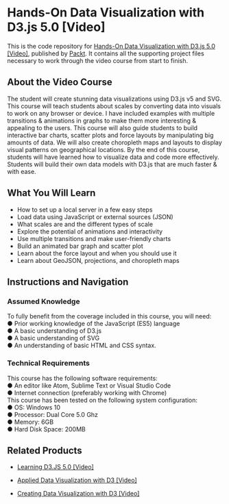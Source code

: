 # Hands-On Data Visualization with D3.js 5.0 [Video]
This is the code repository for [Hands-On Data Visualization with D3.js 5.0 [Video]](https://www.packtpub.com/web-development/hands-data-visualization-d3js-50-video?utm_source=github&utm_medium=repository&utm_campaign=9781789340594), published by [Packt](https://www.packtpub.com/?utm_source=github). It contains all the supporting project files necessary to work through the video course from start to finish.
## About the Video Course
The student will create stunning data visualizations using D3.js v5 and SVG. This course will teach students about scales by converting data into visuals to work on any browser or device.
I have included examples with multiple transitions & animations in graphs to make them more interesting & appealing to the users. This course will also guide students to build interactive bar charts, scatter plots and force layouts by manipulating big amounts of data. We will also create choropleth maps and layouts to display visual patterns on geographical locations.
By the end of this course, students will have learned how to visualize data and code more effectively. Students will build their own data models with D3.js that are much faster & with ease.

<H2>What You Will Learn</H2>
<DIV class=book-info-will-learn-text>
<UL>
<LI>How to set up a local server in a few easy steps 
<LI>Load data using JavaScript or external sources (JSON) 
<LI>What scales are and the different types of scale 
<LI>Explore the potential of animations and interactivity 
<LI>Use multiple transitions and make user-friendly charts 
<LI>Build an animated bar graph and scatter plot 
<LI>Learn about the force layout and when you should use it 
<LI>Learn about GeoJSON, projections, and choropleth maps </LI></UL></DIV>

## Instructions and Navigation
### Assumed Knowledge
To fully benefit from the coverage included in this course, you will need:<br/>
●	Prior working knowledge of the JavaScript (ES5) language<br/>
●	A basic understanding of D3.js<br/>
●	A basic understanding of SVG<br/>
●	An understanding of basic HTML and CSS syntax.<br/>

### Technical Requirements
This course has the following software requirements:<br/>
●	An editor like Atom, Sublime Text or Visual Studio Code<br/>
●	Internet connection (preferably working with Chrome)<br/>
This course has been tested on the following system configuration:<br/>
●	OS: Windows 10<br/>
●	Processor: Dual Core 5.0 Ghz<br/>
●	Memory: 6GB<br/>
●	Hard Disk Space: 200MB
<br/>


## Related Products
* [Learning D3.JS 5.0 [Video]](https://www.packtpub.com/web-development/learning-d3js-50-video?utm_source=github&utm_medium=repository&utm_campaign=9781789346275)

* [Applied Data Visualization with D3 [Video]](https://www.packtpub.com/big-data-and-business-intelligence/applied-data-visualization-d3-video?utm_source=github&utm_medium=repository&utm_campaign=9781789341119)

* [Creating Data Visualization with D3 [Video]](https://www.packtpub.com/big-data-and-business-intelligence/creating-data-visualization-d3-video?utm_source=github&utm_medium=repository&utm_campaign=9781789344820)

